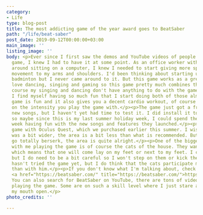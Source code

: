 ```yaml
---
category:
- Life
type: blog-post
title: The most addicting game of the year award goes to BeatSaber
path: "/life/beat-saber"
post_date: 2019-09-12T00:00:00+03:00
main_image: ''
listing_image: ''
body: <p>Ever since I first saw the demos and YouTube videos of people playing the
  game, I knew I had to have it at some point. As an office worker with hobbies revolving
  around sitting on a computer, I knew I needed to start giving more specifically
  movement to my arms and shoulders. I'd been thinking about starting up tennis or
  badminton but I never came around to it. But this game works as a great substitute.</p><p>I
  love dancing, singing and gaming so this game pretty much combines them all. Of
  course my singing and dancing don't have anything to do with the game itself but
  I find myself having so much fun that I start doing both of those almost immediately.</p><p>The
  game is fun and it also gives you a decent cardio workout, of course it all depends
  on the intensity you play the game with.</p><p>The game just got a free update with
  new songs, but I haven't yet had time to test it. I did install it today though,
  so maybe since this is my last summer holiday week, I could spend the rest of the
  week having fun with the new songs and features they launched.</p><p>I play the
  game with Oculus Quest, which we purchased earlier this summer. I wish my play area
  was a bit wider, the area is a bit less than what is recommended. But if I don't
  go totally berserk, the area is quite alright.</p><p>One of the biggest problems
  with me playing the game is of course the cats of the house. They want to participate,
  which means that one will come lay on my feet or next to my feet. I can still play,
  but I do need to be a bit careful so I won't step on them or kick them. My fiancé
  hasn't tried the game yet, but I do think that the cats participate more with me
  than with him.</p><p>If you don't know what I'm talking about, check their website
  <a href="https://beatsaber.com/" title="https://beatsaber.com/">https://beatsaber.com/</a>.
  You can also search for BeatSaber on YouTube, there are tons of videos of people
  playing the game. Some are on such a skill level where I just stare at them with
  my mouth open.</p>
photo_credits: ''

---
```

